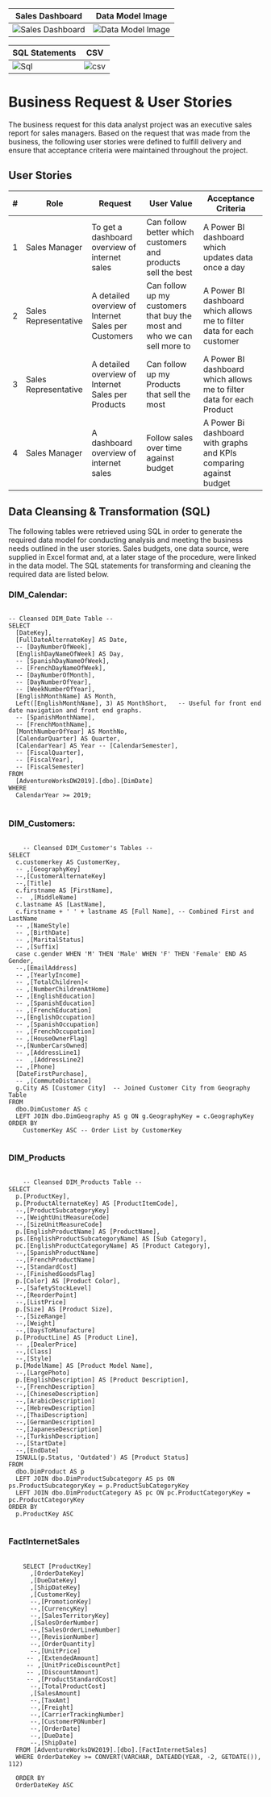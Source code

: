 

| Sales Dashboard | Data Model Image |
| --- | --- |
| ![Sales Dashboard](images/SalesDashboard.png) | ![Data Model Image](images/datamodel.png) |

| SQL Statements | CSV |
| --- | --- |
| ![Sql](images/sql.png) | ![csv](images/customercsc.png) |

# Business Request & User Stories

The business request for this data analyst project was an executive sales report for sales managers. Based on the request that was made from the business, the following user stories were defined to fulfill delivery and ensure that acceptance criteria were maintained throughout the project.

## User Stories

| # | Role               | Request                                            | User Value                                             | Acceptance Criteria                                  |
|---|--------------------|----------------------------------------------------|--------------------------------------------------------|------------------------------------------------------|
| 1 | Sales Manager      | To get a dashboard overview of internet sales      | Can follow better which customers and products sell the best | A Power BI dashboard which updates data once a day   |
| 2 | Sales Representative | A detailed overview of Internet Sales per Customers | Can follow up my customers that buy the most and who we can sell more to | A Power BI dashboard which allows me to filter data for each customer |
| 3 | Sales Representative | A detailed overview of Internet Sales per Products  | Can follow up my Products that sell the most             | A Power BI dashboard which allows me to filter data for each Product |
| 4 | Sales Manager       | A dashboard overview of internet sales             | Follow sales over time against budget                    | A Power Bi dashboard with graphs and KPIs comparing against budget |

## Data Cleansing & Transformation (SQL)
The following tables were retrieved using SQL in order to generate the required data model for conducting analysis and meeting the business needs outlined in the user stories.
Sales budgets, one data source, were supplied in Excel format and, at a later stage of the procedure, were linked in the data model.
The SQL statements for transforming and cleaning the required data are listed below.

### DIM_Calendar:

<pre>
<code>
-- Cleansed DIM_Date Table --
SELECT 
  [DateKey], 
  [FullDateAlternateKey] AS Date, 
  -- [DayNumberOfWeek], 
  [EnglishDayNameOfWeek] AS Day, 
  -- [SpanishDayNameOfWeek], 
  -- [FrenchDayNameOfWeek], 
  -- [DayNumberOfMonth], 
  -- [DayNumberOfYear], 
  -- [WeekNumberOfYear],
  [EnglishMonthName] AS Month, 
  Left([EnglishMonthName], 3) AS MonthShort,   -- Useful for front end date navigation and front end graphs.
  -- [SpanishMonthName], 
  -- [FrenchMonthName], 
  [MonthNumberOfYear] AS MonthNo, 
  [CalendarQuarter] AS Quarter, 
  [CalendarYear] AS Year -- [CalendarSemester], 
  -- [FiscalQuarter], 
  -- [FiscalYear], 
  -- [FiscalSemester] 
FROM 
  [AdventureWorksDW2019].[dbo].[DimDate]
WHERE 
  CalendarYear >= 2019;
</code>
</pre>

### DIM_Customers:

<pre>
  <code>
    -- Cleansed DIM_Customer's Tables -- 
SELECT 
  c.customerkey AS CustomerKey, 
  -- ,[GeographyKey]
  --,[CustomerAlternateKey]
  --,[Title]
  c.firstname AS [FirstName], 
  --  ,[MiddleName]
  c.lastname AS [LastName], 
  c.firstname + ' ' + lastname AS [Full Name], -- Combined First and LastName
  -- ,[NameStyle]
  -- ,[BirthDate]
  -- ,[MaritalStatus]
  -- ,[Suffix]
  case c.gender WHEN 'M' THEN 'Male' WHEN 'F' THEN 'Female' END AS Gender, 
  --,[EmailAddress]
  -- ,[YearlyIncome]
  -- ,[TotalChildren]<
  -- ,[NumberChildrenAtHome]
  -- ,[EnglishEducation]
  -- ,[SpanishEducation]
  -- ,[FrenchEducation]
  --,[EnglishOccupation]
  -- ,[SpanishOccupation]
  -- ,[FrenchOccupation]
  -- ,[HouseOwnerFlag]
  --,[NumberCarsOwned]
  -- ,[AddressLine1]
  --  ,[AddressLine2]
  -- ,[Phone]
  [DateFirstPurchase], 
  -- ,[CommuteDistance]
  g.City AS [Customer City]  -- Joined Customer City from Geography Table
FROM 
  dbo.DimCustomer AS c 
  LEFT JOIN dbo.DimGeography AS g ON g.GeographyKey = c.GeographyKey
ORDER BY
	CustomerKey ASC -- Order List by CustomerKey
  </code>
</pre>

### DIM_Products

<pre>
  <code>
    -- Cleansed DIM_Products Table --
SELECT 
  p.[ProductKey], 
  p.[ProductAlternateKey] AS [ProductItemCode], 
  --,[ProductSubcategoryKey]
  --,[WeightUnitMeasureCode]
  --,[SizeUnitMeasureCode]
  p.[EnglishProductName] AS [ProductName], 
  ps.[EnglishProductSubcategoryName] AS [Sub Category], 
  pc.[EnglishProductCategoryName] AS [Product Category], 
  --,[SpanishProductName]
  --,[FrenchProductName]
  --,[StandardCost]
  --,[FinishedGoodsFlag]
  p.[Color] AS [Product Color], 
  --,[SafetyStockLevel]
  --,[ReorderPoint]
  --,[ListPrice]
  p.[Size] AS [Product Size], 
  --,[SizeRange]
  --,[Weight]
  --,[DaysToManufacture]
  p.[ProductLine] AS [Product Line], 
  -- ,[DealerPrice]
  --,[Class]
  --,[Style]
  p.[ModelName] AS [Product Model Name], 
  --,[LargePhoto]
  p.[EnglishDescription] AS [Product Description], 
  --,[FrenchDescription]
  --,[ChineseDescription]
  --,[ArabicDescription]
  --,[HebrewDescription]
  --,[ThaiDescription]
  --,[GermanDescription]
  --,[JapaneseDescription]
  --,[TurkishDescription]
  --,[StartDate]
  --,[EndDate]
  ISNULL(p.Status, 'Outdated') AS [Product Status] 
FROM 
  dbo.DimProduct AS p 
  LEFT JOIN dbo.DimProductSubcategory AS ps ON ps.ProductSubcategoryKey = p.ProductSubCategoryKey 
  LEFT JOIN dbo.DimProductCategory AS pc ON pc.ProductCategoryKey = pc.ProductCategoryKey 
ORDER BY 
  p.ProductKey ASC
  </code>
</pre>

### FactInternetSales
<pre>
  <code>
    SELECT [ProductKey]
      ,[OrderDateKey]
      ,[DueDateKey]
      ,[ShipDateKey]
      ,[CustomerKey]
      --,[PromotionKey]
      --,[CurrencyKey]
      --,[SalesTerritoryKey]
      ,[SalesOrderNumber]
      --,[SalesOrderLineNumber]
      --,[RevisionNumber]
      --,[OrderQuantity]
      --,[UnitPrice]
     -- ,[ExtendedAmount]
     -- ,[UnitPriceDiscountPct]
     -- ,[DiscountAmount]
     -- ,[ProductStandardCost]
      --,[TotalProductCost]
      ,[SalesAmount]
      --,[TaxAmt]
      --,[Freight]
      --,[CarrierTrackingNumber]
      --,[CustomerPONumber]
      --,[OrderDate]
      --,[DueDate]
      --,[ShipDate]
  FROM [AdventureWorksDW2019].[dbo].[FactInternetSales]
  WHERE OrderDateKey >= CONVERT(VARCHAR, DATEADD(YEAR, -2, GETDATE()), 112)

  ORDER BY 
  OrderDateKey ASC

  </code>
</pre>
